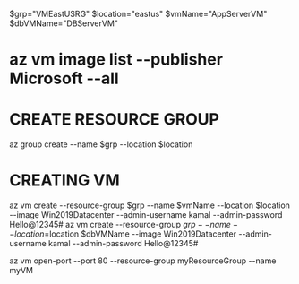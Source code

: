 
$grp="VMEastUSRG"
$location="eastus"
$vmName="AppServerVM"
$dbVMName="DBServerVM"

# az vm image list --publisher Microsoft --all

# CREATE RESOURCE GROUP
az group create --name $grp --location $location 

# CREATING VM
az vm create --resource-group $grp --name $vmName --location $location --image Win2019Datacenter --admin-username kamal --admin-password Hello@12345#
az vm create --resource-group $grp --name --location=$location $dbVMName --image Win2019Datacenter --admin-username kamal --admin-password Hello@12345#

az vm open-port --port 80 --resource-group myResourceGroup --name myVM
